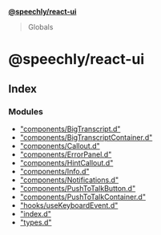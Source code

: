 **[@speechly/react-ui](README.md)**

> Globals

# @speechly/react-ui

## Index

### Modules

* ["components/BigTranscript.d"](modules/_components_bigtranscript_d_.md)
* ["components/BigTranscriptContainer.d"](modules/_components_bigtranscriptcontainer_d_.md)
* ["components/Callout.d"](modules/_components_callout_d_.md)
* ["components/ErrorPanel.d"](modules/_components_errorpanel_d_.md)
* ["components/HintCallout.d"](modules/_components_hintcallout_d_.md)
* ["components/Info.d"](modules/_components_info_d_.md)
* ["components/Notifications.d"](modules/_components_notifications_d_.md)
* ["components/PushToTalkButton.d"](modules/_components_pushtotalkbutton_d_.md)
* ["components/PushToTalkContainer.d"](modules/_components_pushtotalkcontainer_d_.md)
* ["hooks/useKeyboardEvent.d"](modules/_hooks_usekeyboardevent_d_.md)
* ["index.d"](modules/_index_d_.md)
* ["types.d"](modules/_types_d_.md)
